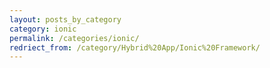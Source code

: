 ```yaml
---
layout: posts_by_category
category: ionic
permalink: /categories/ionic/
redriect_from: /category/Hybrid%20App/Ionic%20Framework/
---
```

